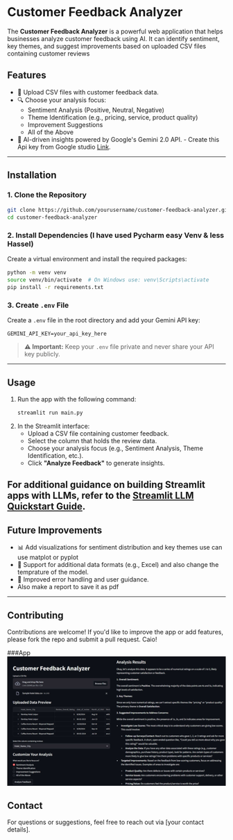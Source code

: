 # Customer Feedback Analyzer

The **Customer Feedback Analyzer** is a powerful web application that helps businesses analyze customer feedback using AI. It can identify sentiment, key themes, and suggest improvements based on uploaded CSV files containing customer reviews

## Features
- 📂 Upload CSV files with customer feedback data.
- 🔍 Choose your analysis focus:
  - Sentiment Analysis (Positive, Neutral, Negative)
  - Theme Identification (e.g., pricing, service, product quality)
  - Improvement Suggestions
  - All of the Above
- 🧠 AI-driven insights powered by Google's Gemini 2.0 API. -
  Create this Api key from Google studio [Link](https://www.google.com/url?sa=t&rct=j&q=&esrc=s&source=web&cd=&cad=rja&uact=8&ved=2ahUKEwj39qiyioeMAxVohf0HHe5bJRsQmuEJegQIHRAB&url=https%3A%2F%2Faistudio.google.com%2Fapp%2Fapikey&usg=AOvVaw1WWenMsZaHnCnN4FhYRAe9&opi=89978449).

---

## Installation

### 1. Clone the Repository
```bash
git clone https://github.com/yourusername/customer-feedback-analyzer.git
cd customer-feedback-analyzer
```

### 2. Install Dependencies (I have used Pycharm easy Venv & less Hassel)
Create a virtual environment and install the required packages:
```bash
python -m venv venv
source venv/bin/activate  # On Windows use: venv\Scripts\activate
pip install -r requirements.txt
```

### 3. Create `.env` File
Create a `.env` file in the root directory and add your Gemini API key:
```
GEMINI_API_KEY=your_api_key_here
```

> **⚠️ Important:** Keep your `.env` file private and never share your API key publicly.

---

## Usage

1. Run the app with the following command:
   ```bash
   streamlit run main.py
   ```
2. In the Streamlit interface:
   - Upload a CSV file containing customer feedback.
   - Select the column that holds the review data.
   - Choose your analysis focus (e.g., Sentiment Analysis, Theme Identification, etc.).
   - Click **"Analyze Feedback"** to generate insights.

For additional guidance on building Streamlit apps with LLMs, refer to the [Streamlit LLM Quickstart Guide](https://docs.streamlit.io/develop/tutorials/chat-and-llm-apps/llm-quickstart).
---

## Future Improvements
- 📊 Add visualizations for sentiment distribution and key themes use can use matplot or pyplot 
- 📝 Support for additional data formats (e.g., Excel) and also change the temprature of the model.
- 🔄 Improved error handling and user guidance.
- Also make a report to save it as pdf 

---

## Contributing
Contributions are welcome! If you'd like to improve the app or add features, please fork the repo and submit a pull request. Caio!

###App
![Project Screenshot](
/Screenshot_app.jpg)


## Contact
For questions or suggestions, feel free to reach out via [your contact details].

